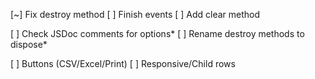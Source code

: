 [~] Fix destroy method
[ ] Finish events
[ ] Add clear method

[ ] Check JSDoc comments for options*
[ ] Rename destroy methods to dispose*

[ ] Buttons (CSV/Excel/Print)
[ ] Responsive/Child rows